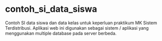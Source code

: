 # contoh_si_data_siswa
Contoh SI data siswa dan data kelas untuk keperluan praktikum MK Sistem Terdistribusi. Aplikasi web ini digunakan sebagai sistem / aplikasi yang menggunakan multiple database pada server berbeda.
